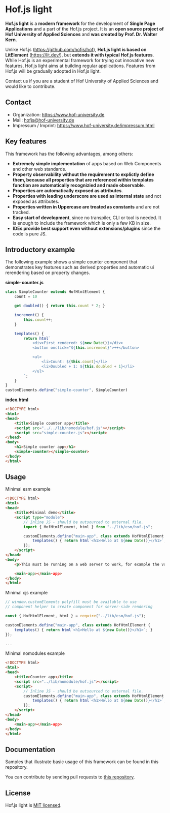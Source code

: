 # Hof.js light

**Hof.js light** is a **modern framework** for the development of **Single Page Applications** and a part of the Hof.js project. It is an **open source project of Hof University of Applied Sciences** and **was created by Prof. Dr. Walter Kern**.

Unlike Hof.js (https://github.com/hofjs/hof), **Hof.js light is based on LitElement** (https://lit.dev/), but **extends it with typical Hof.js features**. While Hof.js is an experimental framework for trying out innovative new features, Hof.js light aims at building regular applications. Features from Hof.js will be gradually adopted in Hof.js light.

Contact us if you are a student of Hof University of Applied Sciences and would like to contribute.

## Contact
* Organization: https://www.hof-university.de
* Mail: hofjs@hof-university.de
* Impressum / Imprint: https://www.hof-university.de/impressum.html

## Key features
This framework has the following advantages, among others:
* **Extremely simple implementation** of apps based on Web Components and other web standards.
* **Property observability without the requirement to explictly define them, because all properties that are referenced within templates function are automatically recognizied and made observable**.
* **Properties are automatically exposed as attributes**.
* **Properties with leading underscore are used as internal state** and not exposed as attributes.
* **Properties written in Uppercase are treated as constants** and are not tracked.
* **Easy start of development**, since no transpiler, CLI or tool is needed. It is enough to include the framework which is only a few KB in size.
* **IDEs provide best support even without extensions/plugins** since the code is pure JS.

## Introductory example

The following example shows a simple counter component that demonstrates key features such as derived properties and automatic ui rerendering based on property changes.

**simple-counter.js**

```js
class SimpleCounter extends HofHtmlElement {
    count = 10

    get doubled() { return this.count * 2; }

    increment() {
        this.count++;
    }

    templates() {
        return html`
            <div>First rendered: ${new Date()}</div>
            <button onclick="${this.increment}">++</button>

            <ul>
                <li>Count: ${this.count}</li>
                <li>Doubled + 1: ${this.doubled + 1}</li>
            </ul>
        `;
    }
}
customElements.define("simple-counter", SimpleCounter)
```

**index.html**

```html
<!DOCTYPE html>
<html>
<head>
    <title>Simple counter app</title>
    <script src="../../lib/nomodule/hof.js"></script>
    <script src="simple-counter.js"></script>
</head>
<body>
    <h1>Simple counter app</h1>
    <simple-counter></simple-counter>
</body>
</html>
```

## Usage

Minimal esm example

```html
<!DOCTYPE html>
<html>
<head>
    <title>Minimal demo</title>
    <script type="module">
        // Inline JS - should be outsourced to external file.      
        import { HofHtmlElement, html } from "../lib/esm/hof.js";

        customElements.define("main-app", class extends HofHtmlElement {
            templates() { return html`<h1>Hello at ${new Date()}</h1>`; }
        });
    </script>
</head>
<body>
    <p>This must be running on a web server to work, for example the vscode live server.</p>

    <main-app></main-app>
</body>
</html>
```

Minimal cjs example
```js
// window.customElements polyfill must be available to use
// component helper to create component for server-side rendering

const { HofHtmlElement, html } = require("../lib/esm/hof.js");

customElements.define("main-app", class extends HofHtmlElement {
    templates() { return html`<h1>Hello at ${new Date()}</h1>`; }
});

...
```


Minimal nomodules example

```html
<!DOCTYPE html>
<html>
<head>
    <title>Counter app</title>
    <script src="../lib/nomodule/hof.js"></script>
    <script>    
        // Inline JS - should be outsourced to external file.      
        customElements.define("main-app", class extends HofHtmlElement {
            templates() { return html`<h1>Hello at ${new Date()}</h1>`; }
        });
    </script>
</head>
<body>
    <main-app></main-app>
</body>
</html>
```

## Documentation

Samples that illustrate basic usage of this framework can be found in this repository.

You can contribute by sending pull requests to [this repository](https://github.com/hofjs/hoflight).


## License

Hof.js light is [MIT licensed](./LICENSE.md).